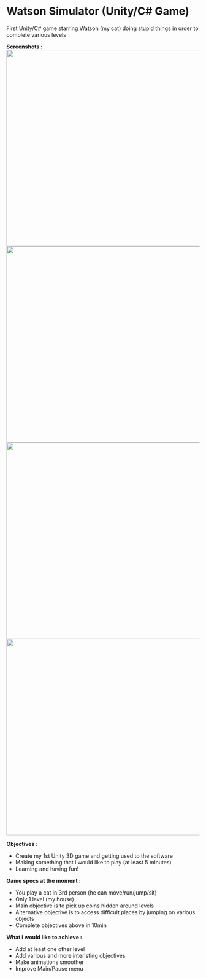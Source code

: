 # Watson Simulator (Unity/C# Game)
First Unity/C# game starring Watson (my cat) doing stupid things in order to complete various levels

**Screenshots :**
<br>
<img src="https://i.imgur.com/Rxad8mS.jpg" width="512">
<img src="https://i.imgur.com/KI0LCYa.jpg" width="512">
<img src="https://i.imgur.com/OXJ1Ge7.jpg" width="512">
<img src="https://i.imgur.com/g6C2hNv.jpg" width="512">


**Objectives :**
  - Create my 1st Unity 3D game and getting used to the software
  - Making something that i would like to play (at least 5 minutes)
  - Learning and having fun!
  
**Game specs at the moment :**
  - You play a cat in 3rd person (he can move/run/jump/sit)
  - Only 1 level (my house)
  - Main objective is to pick up coins hidden around levels
  - Alternative objective is to access difficult places by jumping on various objects
  - Complete objectives above in 10min
  
  **What i would like to achieve :**
  - Add at least one other level
  - Add various and more interisting objectives
  - Make animations smoother
  - Improve Main/Pause menu
  
  
